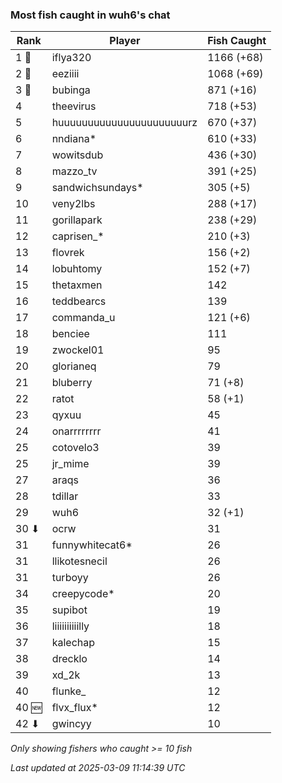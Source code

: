 ### Most fish caught in wuh6's chat
| Rank | Player | Fish Caught |
|------|--------|-----------|
| 1 🥇  | iflya320  | 1166 (+68) |
| 2 🥈  | eeziiii  | 1068 (+69) |
| 3 🥉  | bubinga  | 871 (+16) |
| 4  | theevirus  | 718 (+53) |
| 5  | huuuuuuuuuuuuuuuuuuuuuurz  | 670 (+37) |
| 6  | nndiana*  | 610 (+33) |
| 7  | wowitsdub  | 436 (+30) |
| 8  | mazzo_tv  | 391 (+25) |
| 9  | sandwichsundays*  | 305 (+5) |
| 10  | veny2lbs  | 288 (+17) |
| 11  | gorillapark  | 238 (+29) |
| 12  | caprisen_*  | 210 (+3) |
| 13  | flovrek  | 156 (+2) |
| 14  | lobuhtomy  | 152 (+7) |
| 15  | thetaxmen  | 142 |
| 16  | teddbearcs  | 139 |
| 17  | commanda_u  | 121 (+6) |
| 18  | benciee  | 111 |
| 19  | zwockel01  | 95 |
| 20  | glorianeq  | 79 |
| 21  | bluberry  | 71 (+8) |
| 22  | ratot  | 58 (+1) |
| 23  | qyxuu  | 45 |
| 24  | onarrrrrrrr  | 41 |
| 25  | cotovelo3  | 39 |
| 25  | jr_mime  | 39 |
| 27  | araqs  | 36 |
| 28  | tdillar  | 33 |
| 29  | wuh6  | 32 (+1) |
| 30 ⬇ | ocrw  | 31 |
| 31  | funnywhitecat6*  | 26 |
| 31  | llikotesnecil  | 26 |
| 31  | turboyy  | 26 |
| 34  | creepycode*  | 20 |
| 35  | supibot  | 19 |
| 36  | liiiiiiiiiilly  | 18 |
| 37  | kalechap  | 15 |
| 38  | drecklo  | 14 |
| 39  | xd_2k  | 13 |
| 40  | flunke_  | 12 |
| 40 🆕 | flvx_flux*  | 12 |
| 42 ⬇ | gwincyy  | 10 |

_Only showing fishers who caught >= 10 fish_

_Last updated at 2025-03-09 11:14:39 UTC_